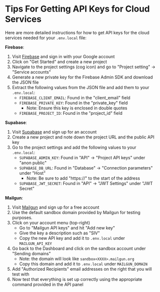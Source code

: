 # Tips For Getting API Keys for Cloud Services

Here are more detailed instructions for how to get API keys for the cloud services needed for your `.env.local` file:

**Firebase**:

1.  Visit [Firebase](https://firebase.google.com/) and sign in with your Google account
2.  Click on "Get Started" and create a new project
3.  Navigate to the project settings (cog icon) and go to "Project setting" -> "Service accounts"
4.  Generate a new private key for the Firebase Admin SDK and download the JSON file
5.  Extract the following values from the JSON file and add them to your `.env.local`:
    - `FIREBASE_CLIENT_EMAIL`: Found in the "client_email" field
    - `FIREBASE_PRIVATE_KEY`: Found in the "private_key" field
      - Note: Ensure this key is enclosed in double quotes
    - `FIREBASE_PROJECT_ID`: Found in the "project_id" field

**Supabase**:

1.  Visit [Supabase](https://supabase.com/) and sign up for an account
2.  Create a new project and note down the project URL and the public API key
3.  Go to the project settings and add the following values to your `.env.local`:
    - `SUPABASE_ADMIN_KEY`: Found in "API" -> "Project API keys" under "anon public"
    - `SUPABASE_DB_URL`: Found in "Database" -> "Connection parameters" under "Host"
      - Note: Be sure to add "https://" to the start of the address
    - `SUPABASE_JWT_SECRET`: Found in "API" -> "JWT Settings" under "JWT Secret"

**Mailgun**:

1.  Visit [Mailgun](https://mailgun.com/) and sign up for a free account
2.  Use the default sandbox domain provided by Mailgun for testing purposes.
3.  Click on your account menu (top-right)
    - Go to "Mailgun API keys" and hit "Add new key"
    - Give the key a description such as "SIV"
    - Copy the new API key and add it to `.env.local` under `MAILGUN_API_KEY`
4.  Go back to the Dashboard and click on the sandbox account under "Sending domains"
    - Note: the domain will look like `sandbox<XXXX>.mailgun.org`
    - Copy this domain and add it to `.env.local` under `MAILGUN_DOMAIN`
5.  Add "Authorized Recipients" email addresses on the right that you will test with
6.  Now test that everything is set up correctly using the appropriate command provided in the API panel

